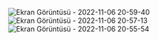 ![Ekran Görüntüsü - 2022-11-06 20-59-40](https://github.com/user-attachments/assets/35e74b24-9607-4f8a-a222-11ce04d23db9)
![Ekran Görüntüsü - 2022-11-06 20-57-13](https://github.com/user-attachments/assets/88688745-9459-4411-84fc-35b93436bdea)
![Ekran Görüntüsü - 2022-11-06 20-55-54](https://github.com/user-attachments/assets/dafbd0eb-b8ed-4480-805e-b6b31c4b7e00)
